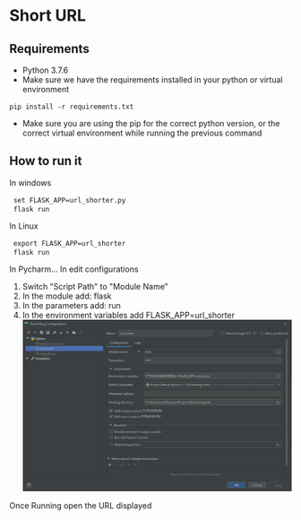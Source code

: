 # Short URL

## Requirements
- Python 3.7.6
- Make sure we have the requirements installed in your python or virtual environment
```
pip install -r requirements.txt
```
- Make sure you are using the pip for the correct python version, or the correct virtual environment while running the previous command

## How to run it
In windows
   ``` 
    set FLASK_APP=url_shorter.py
    flask run
   ``` 
In Linux
  ``` 
   export FLASK_APP=url_shorter
   flask run
   ``` 
In Pycharm...
In edit configurations
1. Switch "Script Path" to "Module Name"
2. In the module add: flask
3. In the parameters add: run
4. In the environment variables add FLASK_APP=url_shorter
![alt text](./Pycharm.png)


Once Running open the URL displayed


